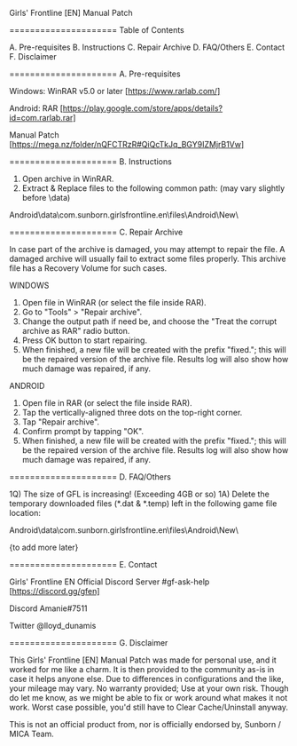 Girls' Frontline [EN]
Manual Patch

===================== Table of Contents

A. Pre-requisites
B. Instructions
C. Repair Archive
D. FAQ/Others
E. Contact
F. Disclaimer


===================== A. Pre-requisites

Windows: WinRAR v5.0 or later  [https://www.rarlab.com/]

Android: RAR  [https://play.google.com/store/apps/details?id=com.rarlab.rar]

Manual Patch  [https://mega.nz/folder/nQFCTRzR#QiQcTkJq_BGY9IZMjrB1Vw]


===================== B. Instructions

1) Open archive in WinRAR.
2) Extract & Replace files to the following common path: (may vary slightly before \data\)

Android\data\com.sunborn.girlsfrontline.en\files\Android\New\


===================== C. Repair Archive

In case part of the archive is damaged, you may attempt to repair the file.
A damaged archive will usually fail to extract some files properly.
This archive file has a Recovery Volume for such cases.

WINDOWS
1) Open file in WinRAR (or select the file inside RAR).
2) Go to "Tools" > "Repair archive".
3) Change the output path if need be, and choose the "Treat the corrupt archive as RAR" radio button.
4) Press OK button to start repairing.
5) When finished, a new file will be created with the prefix "fixed."; this will be the repaired version of the archive file.
   Results log will also show how much damage was repaired, if any.

ANDROID
1) Open file in RAR (or select the file inside RAR).
2) Tap the vertically-aligned three dots on the top-right corner.
3) Tap "Repair archive".
4) Confirm prompt by tapping "OK".
5) When finished, a new file will be created with the prefix "fixed."; this will be the repaired version of the archive file.
   Results log will also show how much damage was repaired, if any.


===================== D. FAQ/Others

1Q) The size of GFL is increasing! (Exceeding 4GB or so)
1A) Delete the temporary downloaded files (*.dat & *.temp) left in the following game file location:

Android\data\com.sunborn.girlsfrontline.en\files\Android\New\

{to add more later}


===================== E. Contact

Girls' Frontline EN Official Discord Server #gf-ask-help  [https://discord.gg/gfen]

Discord Amanie#7511

Twitter @lloyd_dunamis


===================== G. Disclaimer

This Girls' Frontline [EN] Manual Patch was made for personal use, and it worked for me like a charm.
It is then provided to the community as-is in case it helps anyone else.
Due to differences in configurations and the like, your mileage may vary.
No warranty provided; Use at your own risk.
Though do let me know, as we might be able to fix or work around what makes it not work.
Worst case possible, you'd still have to Clear Cache/Uninstall anyway.

This is not an official product from, nor is officially endorsed by, Sunborn / MICA Team.
